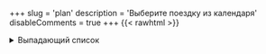 +++
slug = 'plan'
description = 'Выберите поездку из календаря'
disableComments = true
+++
{{< rawhtml >}}
<details>
<summary>Выпадающий список</summary>



{{< rawhtml >}}
<div data-tockify-component="calendar" data-tockify-calendar="testcalendar1111tqtq">
</div>
<script data-cfasync="false" data-tockify-script="embed" src="https://public.tockify.com/browser/embed.js">
</script>
{{< /rawhtml >}}




